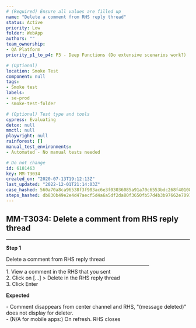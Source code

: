 ```yaml
---
# (Required) Ensure all values are filled up
name: "Delete a comment from RHS reply thread"
status: Active
priority: Low
folder: WebApp
authors: ""
team_ownership: 
- QA Platform
priority_p1_to_p4: P3 - Deep Functions (Do extensive scenarios work?)

# (Optional)
location: Smoke Test
component: null
tags: 
- Smoke test
labels: 
- se-prod
- smoke-test-folder

# (Optional) Test type and tools
cypress: Evaluating
detox: null
mmctl: null
playwright: null
rainforest: []
manual_test_environments: 
- Automated - No manual tests needed

# Do not change
id: 6181463
key: MM-T3034
created_on: "2020-07-13T19:12:13Z"
last_updated: "2022-12-01T21:14:03Z"
case_hashed: 560a70a8ca96538f3f983ac6e3f03036085a91a70c6553bdc268f401084cc7f2542e7c070769b25bfd666de030270709
steps_hashed: db830b49e2e4d47aecf5d4a6a5df2da80f3650fb57d4b3b97662e7091729fb20be4e7d73d7628adb0cdc46aad2dc2d8d
---
```


<!-- (Auto-generated) Based on frontmatter's "key" and "name" -->

## MM-T3034: Delete a comment from RHS reply thread

---

**Step 1**

Delete a comment from RHS reply thread\
————————————————————————————\
1\. View a comment in the RHS that you sent\
2\. Click on \[...] > Delete in the RHS reply thread\
3\. Click Enter

**Expected**

\- Comment disappears from center channel and RHS, "(message deleted)" does not display for deleter.\
\- (N/A for mobile apps:) On refresh. RHS closes
